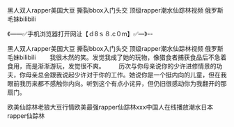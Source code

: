 黑人双人rapper美国大豆
撕裂bbox入门头交
顶级rapper潮水仙踪林视频
俄罗斯毛妹bilibili


《——✅手机浏览器打开网沚【ｄ8ｓ８.c０m】✅—》--

黑人双人rapper美国大豆
撕裂bbox入门头交
顶级rapper潮水仙踪林视频
俄罗斯毛妹bilibili
　　我很木然的笑。发觉我成了她的玩物，像猎食者捕获食品后不急着食用，而是渐渐游玩，发觉很不爽。
　　历次与你母亲说你的少许进修情景的功夫，你母亲总会跟我说起少许对于你的工作。她说你是一个挺内向的儿童，但在我眼前我历来都不感触你内向。听到这个有点小诧异，但仍旧很感动你为我翻开的那扇门。





欧美仙踪林老狼大豆行情欧美最强rapper仙踪林ххх中国人在线播放潮水日本rapper仙踪林
